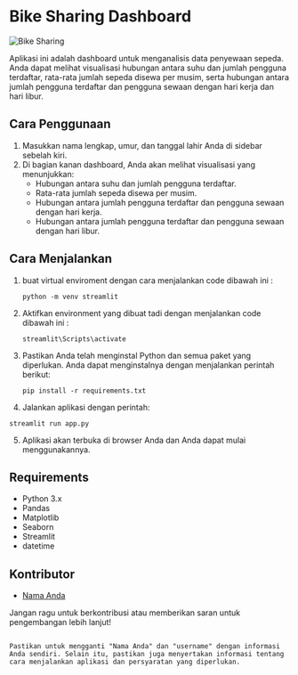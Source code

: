 # Bike Sharing Dashboard

![Bike Sharing](https://images.unsplash.com/photo-1528914451046-4d90d3c3d3be)

Aplikasi ini adalah dashboard untuk menganalisis data penyewaan sepeda. Anda dapat melihat visualisasi hubungan antara suhu dan jumlah pengguna terdaftar, rata-rata jumlah sepeda disewa per musim, serta hubungan antara jumlah pengguna terdaftar dan pengguna sewaan dengan hari kerja dan hari libur.

## Cara Penggunaan

1. Masukkan nama lengkap, umur, dan tanggal lahir Anda di sidebar sebelah kiri.
2. Di bagian kanan dashboard, Anda akan melihat visualisasi yang menunjukkan:
   - Hubungan antara suhu dan jumlah pengguna terdaftar.
   - Rata-rata jumlah sepeda disewa per musim.
   - Hubungan antara jumlah pengguna terdaftar dan pengguna sewaan dengan hari kerja.
   - Hubungan antara jumlah pengguna terdaftar dan pengguna sewaan dengan hari libur.

## Cara Menjalankan

1. buat virtual enviroment dengan cara menjalankan code dibawah ini :
   ```
   python -m venv streamlit
   ```

2. Aktifkan environment yang dibuat tadi dengan menjalankan code dibawah ini :
   ```
   streamlit\Scripts\activate
   ```
3. Pastikan Anda telah menginstal Python dan semua paket yang diperlukan. Anda dapat menginstalnya dengan menjalankan perintah berikut:
   ```
   pip install -r requirements.txt
   ```
4.  Jalankan aplikasi dengan perintah:
   ```
   streamlit run app.py
   ```
5.  Aplikasi akan terbuka di browser Anda dan Anda dapat mulai menggunakannya.

## Requirements

- Python 3.x
- Pandas
- Matplotlib
- Seaborn
- Streamlit
- datetime

## Kontributor

- [Nama Anda](https://github.com/username)

Jangan ragu untuk berkontribusi atau memberikan saran untuk pengembangan lebih lanjut!

``` 

Pastikan untuk mengganti "Nama Anda" dan "username" dengan informasi Anda sendiri. Selain itu, pastikan juga menyertakan informasi tentang cara menjalankan aplikasi dan persyaratan yang diperlukan.
